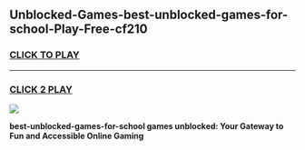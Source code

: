 
## Unblocked-Games-best-unblocked-games-for-school-Play-Free-cf210
<h3>
<a href="https://premium76.site?title=best-unblocked-games-for-school&ref=22A">CLICK TO PLAY</a></h3>
<hr>

<h3>
<a href="https://premium76.site?title=best-unblocked-games-for-school&ref=22A">CLICK 2 PLAY</a>
  
</h3>

<a href="https://premium76.site?title=best-unblocked-games-for-school&ref=22A"><img src="https://clearcache.store/games.png"></a>


**best-unblocked-games-for-school games unblocked: Your Gateway to Fun and Accessible Online Gaming**
